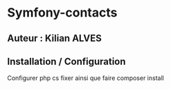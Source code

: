 # Symfony-contacts

## Auteur : Kilian ALVES

## Installation / Configuration

Configurer php cs fixer ainsi que faire composer install